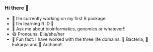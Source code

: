 ### Hi there 👋

- 🔭 I’m currently working on my first R package.
- 🌱 I’m learning R :D :purple_heart:
- 💬 Ask me about bioinformatics, genomics or whatever!!
- 😄 Pronouns: Ella/she/her
- :ocean: Fun fact: I have worked with the three life domains: 🦠 Bacteria,  :monkey: Eukarya and 🦠 Archaea!!


